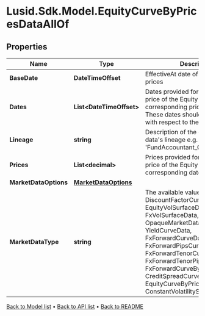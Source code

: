 # Lusid.Sdk.Model.EquityCurveByPricesDataAllOf

## Properties

Name | Type | Description | Notes
------------ | ------------- | ------------- | -------------
**BaseDate** | **DateTimeOffset** | EffectiveAt date of the provided prices | 
**Dates** | **List&lt;DateTimeOffset&gt;** | Dates provided for the forward price of the Equity at the corresponding price in Prices.  These dates should be in the future with respect to the BaseDate. | 
**Lineage** | **string** | Description of the complex market data&#39;s lineage e.g. &#39;FundAccountant_GreenQuality&#39;. | [optional] 
**Prices** | **List&lt;decimal&gt;** | Prices provided for the forward price of the Equity at the corresponding date in Dates. | 
**MarketDataOptions** | [**MarketDataOptions**](MarketDataOptions.md) |  | [optional] 
**MarketDataType** | **string** | The available values are: DiscountFactorCurveData, EquityVolSurfaceData, FxVolSurfaceData, IrVolCubeData, OpaqueMarketData, YieldCurveData, FxForwardCurveData, FxForwardPipsCurveData, FxForwardTenorCurveData, FxForwardTenorPipsCurveData, FxForwardCurveByQuoteReference, CreditSpreadCurveData, EquityCurveByPricesData, ConstantVolatilitySurface | 

[Back to Model list](../README.md#documentation-for-models) &#8226; [Back to API list](../README.md#documentation-for-api-endpoints) &#8226; [Back to README](../README.md)

